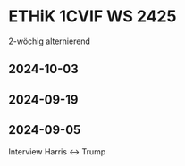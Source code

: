 # ETHiK 1CVIF WS 2425

2-wöchig alternierend

## 2024-10-03

## 2024-09-19

## 2024-09-05

Interview Harris <-> Trump
